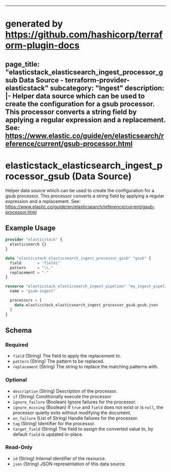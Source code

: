 
---
# generated by https://github.com/hashicorp/terraform-plugin-docs
page_title: "elasticstack_elasticsearch_ingest_processor_gsub Data Source - terraform-provider-elasticstack"
subcategory: "Ingest"
description: |-
  Helper data source which can be used to create the configuration for a gsub processor. This processor converts a string field by applying a regular expression and a replacement. See: https://www.elastic.co/guide/en/elasticsearch/reference/current/gsub-processor.html
---

# elasticstack_elasticsearch_ingest_processor_gsub (Data Source)

Helper data source which can be used to create the configuration for a gsub processor. This processor converts a string field by applying a regular expression and a replacement. See: https://www.elastic.co/guide/en/elasticsearch/reference/current/gsub-processor.html

## Example Usage

```terraform
provider "elasticstack" {
  elasticsearch {}
}

data "elasticstack_elasticsearch_ingest_processor_gsub" "gsub" {
  field       = "field1"
  pattern     = "\\."
  replacement = "-"
}

resource "elasticstack_elasticsearch_ingest_pipeline" "my_ingest_pipeline" {
  name = "gsub-ingest"

  processors = [
    data.elasticstack_elasticsearch_ingest_processor_gsub.gsub.json
  ]
}
```

<!-- schema generated by tfplugindocs -->
## Schema

### Required

- `field` (String) The field to apply the replacement to.
- `pattern` (String) The pattern to be replaced.
- `replacement` (String) The string to replace the matching patterns with.

### Optional

- `description` (String) Description of the processor.
- `if` (String) Conditionally execute the processor
- `ignore_failure` (Boolean) Ignore failures for the processor.
- `ignore_missing` (Boolean) If `true` and `field` does not exist or is `null`, the processor quietly exits without modifying the document.
- `on_failure` (List of String) Handle failures for the processor.
- `tag` (String) Identifier for the processor.
- `target_field` (String) The field to assign the converted value to, by default `field` is updated in-place.

### Read-Only

- `id` (String) Internal identifier of the resource.
- `json` (String) JSON representation of this data source.
